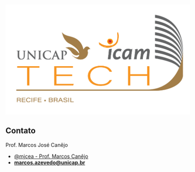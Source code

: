 ![UNICAP](Unicap_Icam_Tech-01.png)

## Contato
Prof. Marcos José Canêjo
 - [@mjcea - Prof. Marcos Canêjo](https://www.github.com/mjcea)
 - **[marcos.azevedo@unicap.br](marcos.azevedo@unicap.br)**
